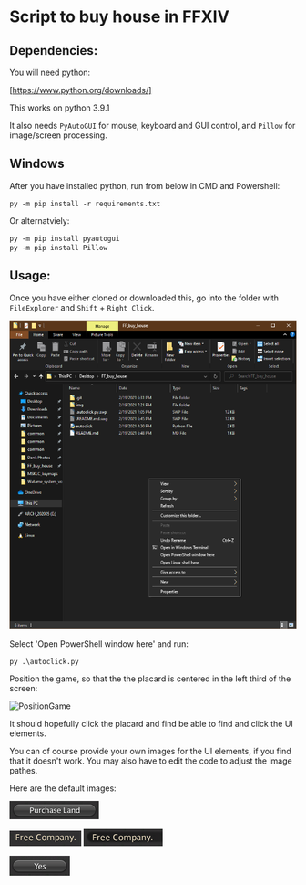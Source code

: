 # Script to buy house in FFXIV

## Dependencies:

You will need python:

[https://www.python.org/downloads/]

This works on python 3.9.1

It also needs ``PyAutoGUI`` for mouse, keyboard and GUI control, and ``Pillow`` for image/screen processing.

## Windows

After you have installed python, run from below in CMD and Powershell: 

```
py -m pip install -r requirements.txt
```

Or alternatviely:

```
py -m pip install pyautogui
py -m pip install Pillow
```

## Usage:

Once you have either cloned or downloaded this, go into the folder with ``FileExplorer`` and ``Shift`` + ``Right Click``.


![OpenPowerShell](img/OpenPowerShell.png)

Select 'Open PowerShell window here' and run:

```
py .\autoclick.py
```

Position the game, so that the the placard is centered in the left third of the screen:

![PositionGame](img/PositionGame.png)

It should hopefully click the placard and find be able to find and click the UI elements.

You can of course provide your own images for the UI elements, if you find that it doesn't work. 
You may also have to edit the code to adjust the image pathes.

Here are the default images:

![PurchaseLand](img/PurchaseLand.png)

![FreeCompany](img/FreeCompany.png)
![FreeCompanyAlt](img/FreeCompanyAlt.png)

![Yes](img/Yes.png)


